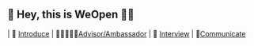 ## 🌟 Hey, this is WeOpen 👏🏻

| 🌟 [Introduce](https://drive.google.com/file/d/17dTuenOz9VqjhsvPjgxT7o54WWTnujUE/view) | 🙋🏻‍♀️🙋🏻[Advisor/Ambassador](Advisor/Ambassador ) | 📝 [Interview](https://github.com/weopenprojects/WeOpen-Talk) | 🍊[Communicate](https://github.com/weopenprojects/WeOpen-Talk) 
